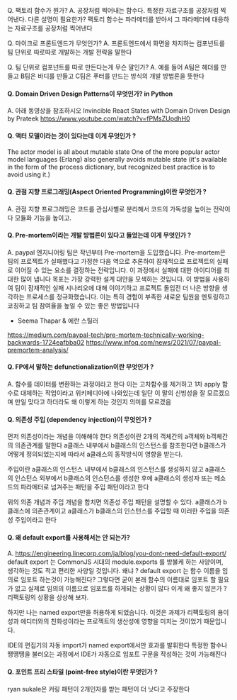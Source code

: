 Q. 팩토리 함수가 뭔가?
A. 공장처럼 찍어내는 함수다. 특정한 자료구조를 공장처럼 찍어낸다. 다른 설명이 필요한가?
팩토리 함수는 파라메터를 받아서 그 파라메터에 대응하는 자료구조를 공장처럼 찍어낸다

Q. 마이크로 프론트엔드가 무엇인가?
A. 프론트엔드에서 화면을 차지하는 컴포넌트를 팀 단위로 따로따로 개발하는 개발 전략을 말한다

Q. 팀 단위로 컴포넌트를 따로 만든다는게 무슨 말인가?
A. 예를 들어 A팀은 헤더를 만들고 B팀은 바디를 만들고 C팀은 푸터를 만드는 방식의 개발 방법론을 뜻한다

#### Q. Domain Driven Design Patterns이 무엇인가? in Python
A. 아래 동영상을 참조하시오
Invincible React States with Domain Driven Design by Prateek
https://www.youtube.com/watch?v=fPMsZUpdhH0

#### Q. 액터 모델이라는 것이 있다는데 이게 무엇인가 ?
The actor model is all about mutable state
One of the more popular actor model languages (Erlang) also generally avoids mutable state (it's available in the form of the process dictionary, but recognized best practice is to avoid using it.)

#### Q. 관점 지향 프로그래밍(Aspect Oriented Programming)이란 무엇인가 ?
A. 관점 지향 프로그래밍은 코드를 관심사별로 분리해서
코드의 가독성을 높이는 전략이다 모듈화 기능을 높이고.

#### Q. Pre-mortem이라는 개발 방법론이 있다고 들었는데 이게 무엇인가 ?
A. paypal 엔지니어링 팀은 작년부터 Pre-mortem을 도입했습니다.
Pre-mortem은 팀의 프로젝트가 실패했다고 가정한 다음 역으로 추론하여 잠재적으로 프로젝트의 실패로 이어질 수 있는 요소를 결정하는 전략입니다. 
이 과정에서 실패에 대한 아이디어를 최대한 많이 냅니다
목표는 가장 강력한 설계 대안을 모색하는 것입니다.
이 방법을 사용하여 팀이 잠재적인 실패 시나리오에 대해 이야기하고 프로젝트 돌입전 더 나은 방향을 생각하는 프로세스를 정규화했습니다.
이는 특히 경험이 부족한 새로운 팀원을 멘토링하고 코칭하고 팀 참여율을 높일 수 있는 좋은 방법입니다

- Seema Thapar & 에란 스틸러

https://medium.com/paypal-tech/pre-mortem-technically-working-backwards-1724eafbba02
https://www.infoq.com/news/2021/07/paypal-premortem-analysis/

#### Q. FP에서 말하는 defunctionalization이란 무엇인가 ?
A. 함수를 데이터를 변환하는 과정이라고 한다
이는 고차함수를 제거하고 1차 apply 함수로 대체하는 작업이라고 위키페디아에 나와있는데 일단 이 말의 신빙성을 잘 모르겠으며 만일 맞다고 하더라도 왜 이렇게 하는 것인지 의미를 모르겠음

#### Q. 의존성 주입 (dependency injection)이 무엇인가 ?
먼저 의존성이라는 개념을 이해해야 한다
의존성이란 2개의 객체간의
a객체와 b객체간의 의존관계를 말한다
a클래스 내부에서 b클래스의 인스턴스를 참조한다면 b클래스가 어떻게 정의되었는지에 따라서 a클래스의 동작방식이 영향을 받는다.

주입이란 a클래스의 인스턴스 내부에서 b클래스의 인스턴스를 생성하지 않고 a클래스의 인스턴스 외부에서 b클래스의 인스턴스를 생성한 후에 a클래스의 생성자 또는 메소드의 파라메터로 넘겨주는 패턴을 주입 패턴이라고 한다

위의 의존 개념과 주입 개념을 합치면 의존성 주입 패턴을 설명할 수 있다.
a클래스가 b클래스에 의존관계이고 a클래스가 b클래스의 인스턴스를 주입할 때 이러한 주입을 의존성 주입이라고 한다

#### Q. 왜 default export를 사용해서는 안 되는가?
A. https://engineering.linecorp.com/ja/blog/you-dont-need-default-export/
default export 는 CommonJS 시대의 module.exports 를 방불케 하는 사양이며, 생각하는 것도 적고 편리한 사양일 것입니다.
왜냐 ? default export 는 함수 이름을 임의로 임포트 하는것이 가능해진다?
그렇다면 굳이 본래 함수의 이름대로 임포트 할 필요가 없고 실제로 임의의 이름으로 임포트를 하게되는 상황이 많다
이게 왜 좋지 않은가 ? 리팩토링의 상황을 상상해 보자.

하지만 나는 named export만을 허용하게 되었습니다.
이것은 과제가 리팩토링의 용이성과 에디터와의 친화성이라는 프로젝트의 생산성에 영향을 미치는 것이었기 때문입니다.

IDE의 편집기의 자동 import가 named export에서만 효과를 발휘한다
특정한 함수나 땡땡땡을 불러오는 과정에서 IDE가 자동으로 임포트 구문을 작성하는 것이 가능해진다

#### Q. 포인트 프리 스타일 (point-free style)이란 무엇인가 ?
ryan sukale은 커링 패턴이 2개인자를 받는 패턴이 더 낫다고 주장한다
